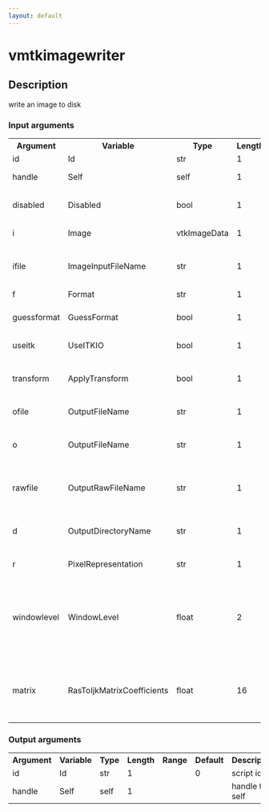 ```yaml
---
layout: default
---
```

<h1>vmtkimagewriter</h1>
<h2>Description</h2>
write an image to disk
<h3>Input arguments</h3>
<table class="vmtkscripts">
<tr>
<th>Argument</th><th>Variable</th><th>Type</th><th>Length</th><th>Range</th><th>Default</th><th>Description</th>
</tr>
<tr><td>id</td><td>Id</td><td>str</td><td>1</td><td></td><td>0</td><td>script id</td>
</tr>
<tr><td>handle</td><td>Self</td><td>self</td><td>1</td><td></td><td></td><td>handle to self</td>
</tr>
<tr><td>disabled</td><td>Disabled</td><td>bool</td><td>1</td><td></td><td>0</td><td>disable execution and piping</td>
</tr>
<tr><td>i</td><td>Image</td><td>vtkImageData</td><td>1</td><td></td><td></td><td>the input image</td>
</tr>
<tr><td>ifile</td><td>ImageInputFileName</td><td>str</td><td>1</td><td></td><td></td><td>filename for the default Image reader</td>
</tr>
<tr><td>f</td><td>Format</td><td>str</td><td>1</td><td>["vtkxml","vtk","meta","tiff","png","pointdata"]</td><td></td><td>file format</td>
</tr>
<tr><td>guessformat</td><td>GuessFormat</td><td>bool</td><td>1</td><td></td><td>1</td><td>guess file format from extension</td>
</tr>
<tr><td>useitk</td><td>UseITKIO</td><td>bool</td><td>1</td><td></td><td>1</td><td>use ITKIO mechanism</td>
</tr>
<tr><td>transform</td><td>ApplyTransform</td><td>bool</td><td>1</td><td></td><td>0</td><td>apply transform on writing - ITKIO only</td>
</tr>
<tr><td>ofile</td><td>OutputFileName</td><td>str</td><td>1</td><td></td><td></td><td>output file name</td>
</tr>
<tr><td>o</td><td>OutputFileName</td><td>str</td><td>1</td><td></td><td></td><td>output file name (deprecated: use -ofile)</td>
</tr>
<tr><td>rawfile</td><td>OutputRawFileName</td><td>str</td><td>1</td><td></td><td></td><td>name of the output raw file - meta image only</td>
</tr>
<tr><td>d</td><td>OutputDirectoryName</td><td>str</td><td>1</td><td></td><td></td><td>output directory name - png, tiff</td>
</tr>
<tr><td>r</td><td>PixelRepresentation</td><td>str</td><td>1</td><td>["double","float","short"]</td><td></td><td>output scalar type</td>
</tr>
<tr><td>windowlevel</td><td>WindowLevel</td><td>float</td><td>2</td><td></td><td>[1.0, 0.0]</td><td>window and level for mapping graylevels to 0-255 before writing - png, tiff</td>
</tr>
<tr><td>matrix</td><td>RasToIjkMatrixCoefficients</td><td>float</td><td>16</td><td></td><td>[1, 0, 0, 0, 0, 1, 0, 0, 0, 0, 1, 0, 0, 0, 0, 1]</td><td></td>
</tr>
</table><h3>Output arguments</h3>
<table class="vmtkscripts">
<tr>
<th>Argument</th><th>Variable</th><th>Type</th><th>Length</th><th>Range</th><th>Default</th><th>Description</th>
</tr>
<tr><td>id</td><td>Id</td><td>str</td><td>1</td><td></td><td>0</td><td>script id</td>
</tr>
<tr><td>handle</td><td>Self</td><td>self</td><td>1</td><td></td><td></td><td>handle to self</td>
</tr>
</table>
